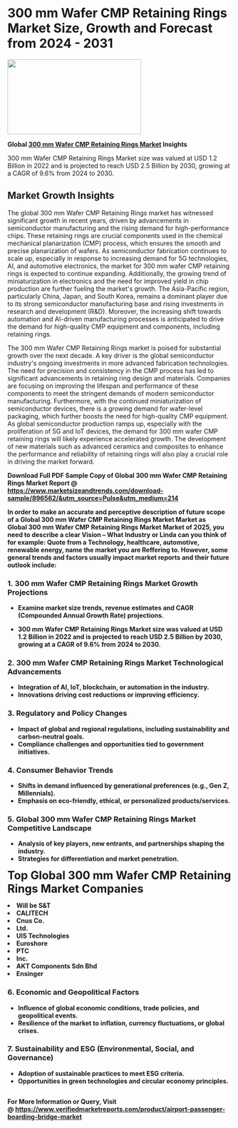 <H1>300 mm Wafer CMP Retaining Rings Market Size, Growth and Forecast from 2024 - 2031</H1><img class="aligncenter size-medium wp-image-584254" src="https://thirdeyenews.in/wp-content/uploads/2024/09/Global-Market-Research-300x168.jpeg" alt="" width="300" height="168" /><p><strong>Global&nbsp;<a href="https://www.marketsizeandtrends.com/download-sample/896562/&amp;utm_source=Pulse&amp;utm_medium=214">300 mm Wafer CMP Retaining Rings Market</a> Insights</strong></p><p>300 mm Wafer CMP Retaining Rings Market size was valued at USD 1.2 Billion in 2022 and is projected to reach USD 2.5 Billion by 2030, growing at a CAGR of 9.6% from 2024 to 2030.</p><p><h2>Market Growth Insights</h2> <p>The global 300 mm Wafer CMP Retaining Rings market has witnessed significant growth in recent years, driven by advancements in semiconductor manufacturing and the rising demand for high-performance chips. These retaining rings are crucial components used in the chemical mechanical planarization (CMP) process, which ensures the smooth and precise planarization of wafers. As semiconductor fabrication continues to scale up, especially in response to increasing demand for 5G technologies, AI, and automotive electronics, the market for 300 mm wafer CMP retaining rings is expected to continue expanding. Additionally, the growing trend of miniaturization in electronics and the need for improved yield in chip production are further fueling the market's growth. The Asia-Pacific region, particularly China, Japan, and South Korea, remains a dominant player due to its strong semiconductor manufacturing base and rising investments in research and development (R&D). Moreover, the increasing shift towards automation and AI-driven manufacturing processes is anticipated to drive the demand for high-quality CMP equipment and components, including retaining rings.</p> <p><strong></strong></p> <p>The 300 mm Wafer CMP Retaining Rings market is poised for substantial growth over the next decade. A key driver is the global semiconductor industry's ongoing investments in more advanced fabrication technologies. The need for precision and consistency in the CMP process has led to significant advancements in retaining ring design and materials. Companies are focusing on improving the lifespan and performance of these components to meet the stringent demands of modern semiconductor manufacturing. Furthermore, with the continued miniaturization of semiconductor devices, there is a growing demand for wafer-level packaging, which further boosts the need for high-quality CMP equipment. As global semiconductor production ramps up, especially with the proliferation of 5G and IoT devices, the demand for 300 mm wafer CMP retaining rings will likely experience accelerated growth. The development of new materials such as advanced ceramics and composites to enhance the performance and reliability of retaining rings will also play a crucial role in driving the market forward.</p> <p><strong></p><p><span class=""><strong>Download Full PDF Sample Copy of Global 300 mm Wafer CMP Retaining Rings Market Report</strong> @ <a href="https://www.marketsizeandtrends.com/download-sample/896562/&amp;utm_source=Pulse&amp;utm_medium=214" target="_blank">https://www.marketsizeandtrends.com/download-sample/896562/&amp;utm_source=Pulse&amp;utm_medium=214</a></span></p><p>In order to make an accurate and perceptive description of future scope of a Global&nbsp;300 mm Wafer CMP Retaining Rings Market Market as Global&nbsp;300 mm Wafer CMP Retaining Rings Market Market of 2025, you need to describe a clear Vision &ndash; What Industry or Linda can you think of for example: Quote from a Technology, healthcare, automotive, renewable energy, name the market you are Reffering to. However, some general trends and factors usually impact market reports and their future outlook include:</p><h3>1.&nbsp;<strong>300 mm Wafer CMP Retaining Rings Market Growth Projections</strong></h3><ul><li>Examine market size trends, revenue estimates and CAGR (Compounded Annual Growth Rate) projections.</li><li><p>300 mm Wafer CMP Retaining Rings Market size was valued at USD 1.2 Billion in 2022 and is projected to reach USD 2.5 Billion by 2030, growing at a CAGR of 9.6% from 2024 to 2030.</p></li></ul><h3>2.&nbsp;<strong>300 mm Wafer CMP Retaining Rings Market Technological Advancements</strong></h3><ul><li>Integration of AI, IoT, blockchain, or automation in the industry.</li><li>Innovations driving cost reductions or improving efficiency.</li></ul><h3>3.&nbsp;<strong>Regulatory and Policy Changes</strong></h3><ul><li>Impact of global and regional regulations, including sustainability and carbon-neutral goals.</li><li>Compliance challenges and opportunities tied to government initiatives.</li></ul><h3>4.&nbsp;<strong>Consumer Behavior Trends</strong></h3><ul><li>Shifts in demand influenced by generational preferences (e.g., Gen Z, Millennials).</li><li>Emphasis on eco-friendly, ethical, or personalized products/services.</li></ul><h3>5.&nbsp;<strong>Global 300 mm Wafer CMP Retaining Rings Market Competitive Landscape</strong></h3><ul><li>Analysis of key players, new entrants, and partnerships shaping the industry.</li><li>Strategies for differentiation and market penetration.</li></ul><p data-pm-slice="1 1 []"><span style="color: inherit; font-family: inherit; font-size: 25px;">Top Global 300 mm Wafer CMP Retaining Rings Market Companies</span></p><div class="" data-test-id=""><p><li>Will be S&T</li><li> CALITECH</li><li> Cnus Co.</li><li> Ltd.</li><li> UIS Technologies</li><li> Euroshore</li><li> PTC</li><li> Inc.</li><li> AKT Components Sdn Bhd</li><li> Ensinger</li></p></div><h3>6.&nbsp;<strong>Economic and Geopolitical Factors</strong></h3><ul><li>Influence of global economic conditions, trade policies, and geopolitical events.</li><li>Resilience of the market to inflation, currency fluctuations, or global crises.</li></ul><h3>7.&nbsp;<strong>Sustainability and ESG (Environmental, Social, and Governance)</strong></h3><ul><li>Adoption of sustainable practices to meet ESG criteria.</li><li>Opportunities in green technologies and circular economy principles.</li></ul><h2><strong style="font-size: 14px;">For More Information or Query, Visit @&nbsp;</strong><a style="background-color: #ffffff; font-size: 14px;" href="https://www.marketsizeandtrends.com/report/300-mm-wafer-cmp-retaining-rings-market/" target="_blank">https://www.verifiedmarketreports.com/product/airport-passenger-boarding-bridge-market</a></h2>
